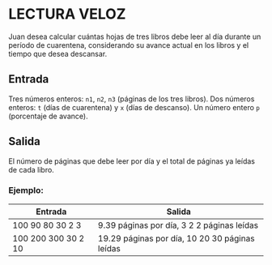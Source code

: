 
# LECTURA VELOZ

Juan desea calcular cuántas hojas de tres libros debe leer al día durante un período de cuarentena, considerando su avance actual en los libros y el tiempo que desea descansar.

## Entrada

Tres números enteros: `n1`, `n2`, `n3` (páginas de los tres libros).
Dos números enteros: `t` (días de cuarentena) y `x` (días de descanso).
Un número entero `p` (porcentaje de avance).

## Salida

El número de páginas que debe leer por día y el total de páginas ya leídas de cada libro.

### Ejemplo:

| Entrada | Salida |
|--|--|
| 100 90 80 30 2 3 | 9.39 páginas por día, 3 2 2 páginas leídas |
| 100 200 300 30 2 10 | 19.29 páginas por día, 10 20 30 páginas leídas |
